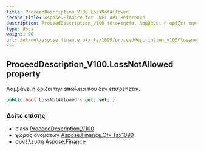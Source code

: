 ```yaml
---
title: ProceedDescription_V100.LossNotAllowed
second_title: Aspose.Finance for .NET API Reference
description: ProceedDescription_V100 ιδιοκτησία. Λαμβάνει ή ορίζει την απώλεια που δεν επιτρέπεται.
type: docs
weight: 90
url: /el/net/aspose.finance.ofx.tax1099/proceeddescription_v100/lossnotallowed/
---
```

## ProceedDescription_V100.LossNotAllowed property

Λαμβάνει ή ορίζει την απώλεια που δεν επιτρέπεται.

```csharp
public bool LossNotAllowed { get; set; }
```

### Δείτε επίσης

* class [ProceedDescription_V100](../)
* χώρος ονομάτων [Aspose.Finance.Ofx.Tax1099](../../proceeddescription_v100/)
* συνέλευση [Aspose.Finance](../../../)


